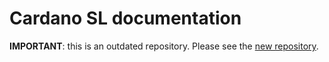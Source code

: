 # Cardano SL documentation

**IMPORTANT**: this is an outdated repository. Please see the [new repository](https://github.com/input-output-hk/cardanodocs.com).

